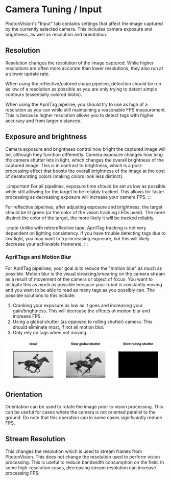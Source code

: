 # Camera Tuning / Input

PhotonVision's "Input" tab contains settings that affect the image captured by the currently selected camera. This includes camera exposure and brightness, as well as resolution and orientation.

## Resolution

Resolution changes the resolution of the image captured. While higher resolutions are often more accurate than lower resolutions, they also run at a slower update rate.

When using the reflective/colored shape pipeline, detection should be run as low of a resolution as possible as you are only trying to detect simple contours (essentially colored blobs).

When using the AprilTag pipeline, you should try to use as high of a resolution as you can while still maintaining a reasonable FPS measurement. This is because higher resolution allows you to detect tags with higher accuracy and from larger distances.

## Exposure and brightness

Camera exposure and brightness control how bright the captured image will be, although they function differently. Camera exposure changes how long the camera shutter lets in light, which changes the overall brightness of the captured image. This is in contrast to brightness, which is a post-processing effect that boosts the overall brightness of the image at the cost of desaturating colors (making colors look less distinct).

:::important
For all pipelines, exposure time should be set as low as possible while still allowing for the target to be reliably tracked. This allows for faster processing as decreasing exposure will increase your camera FPS.
:::

For reflective pipelines, after adjusting exposure and brightness, the target should be lit green (or the color of the vision tracking LEDs used). The more distinct the color of the target, the more likely it will be tracked reliably.

:::note
Unlike with retroreflective tape, AprilTag tracking is not very dependent on lighting consistency. If you have trouble detecting tags due to low light, you may want to try increasing exposure, but this will likely decrease your achievable framerate.
:::

### AprilTags and Motion Blur

For AprilTag pipelines, your goal is to reduce the "motion blur" as much as possible. Motion blur is the visual streaking/smearing on the camera stream as a result of movement of the camera or object of focus. You want to mitigate this as much as possible because your robot is constantly moving and you want to be able to read as many tags as you possibly can. The possible solutions to this include:

1. Cranking your exposure as low as it goes and increasing your gain/brightness. This will decrease the effects of motion blur and increase FPS.
2. Using a global shutter (as opposed to rolling shutter) camera. This should eliminate most, if not all motion blur.
3. Only rely on tags when not moving.

<img src="images/motionblur.gif" align="center"/>

## Orientation

Orientation can be used to rotate the image prior to vision processing. This can be useful for cases where the camera is not oriented parallel to the ground. Do note that this operation can in some cases significantly reduce FPS.

## Stream Resolution

This changes the resolution which is used to stream frames from PhotonVision. This does not change the resolution used to perform vision processing. This is useful to reduce bandwidth consumption on the field. In some high-resolution cases, decreasing stream resolution can increase processing FPS.
